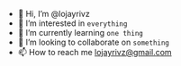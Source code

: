- 👋 Hi, I’m @lojayrivz
- 👀 I’m interested in `everything`
- 🌱 I’m currently learning `one thing`
- 💞️ I’m looking to collaborate on `something`
- 📫 How to reach me lojayrivz@gmail.com

<!---
lojayrivz/lojayrivz is a ✨ special ✨ repository because its `README.md` (this file) appears on your GitHub profile.
You can click the Preview link to take a look at your changes.
--->
